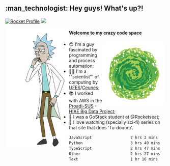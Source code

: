 
<h2> :man_technologist: Hey guys! What's up?!</h2>
                                                                         
[![Rocket Profile](https://img.shields.io/static/v1?label=Rocketseat&message=Profile&colorA=purple&color=black&logo=Rocket&logoColor=white)](https://app.rocketseat.com.br/me/elyabe)
<a href="https://www.linkedin.com/in/elyabe/"><img src="https://img.shields.io/badge/LinkedIn-informational?logo=linkedin"/></a>

<img align='left' src="https://raw.githubusercontent.com/Elyabe/Elyabe/master/images/rick-dancing.gif" width='200'>

                       
#### Welcome to my crazy code space 
<img align='right' src="https://raw.githubusercontent.com/Elyabe/elyabe/master/images/portal-3.gif" width='200'>

- :heart_eyes: I'm a guy fascinated by programming and process automation; 
- :office_worker: I'm a '"scientist"' of computing by [UFES](http://ufes.br)/[Ceunes](http://ceunes.ufes.br);
- :books: I worked with AWS in the [Proadi-SUS](https://www.einstein.br/responsabilidade-social/atuacao-com-o-ministerio-da-saude/proadi-sus) - [HIAE Big Data Project](https://www1.folha.uol.com.br/seminariosfolha/2019/05/cooperacao-entre-governo-e-hospital-leva-inteligencia-artificial-para-a-rede-publica.shtml);
- :rocket: I was a GoStack student at @Rocketseat;
- :movie_camera: I love watching (specially sci-fi) series on that site that does 'Tu-dooom'.

<!--START_SECTION:waka-->

```txt
JavaScript                 7 hrs 2 mins    █████████░░░░░░░░░░░░░░░░   35.82 %
Python                     3 hrs 40 mins   ████▓░░░░░░░░░░░░░░░░░░░░   18.75 %
TypeScript                 2 hrs 47 mins   ███▓░░░░░░░░░░░░░░░░░░░░░   14.19 %
Other                      2 hrs 27 mins   ███░░░░░░░░░░░░░░░░░░░░░░   12.48 %
Text                       1 hr 16 mins    █▓░░░░░░░░░░░░░░░░░░░░░░░   06.53 %
```

<!--END_SECTION:waka-->
